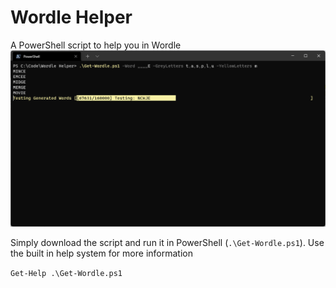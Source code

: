 # Wordle Helper
A PowerShell script to help you in Wordle
![Main Screen Example](ReadmeResources/example.png)

Simply download the script and run it in PowerShell (`.\Get-Wordle.ps1`). Use the built in help system for more information

`Get-Help .\Get-Wordle.ps1`